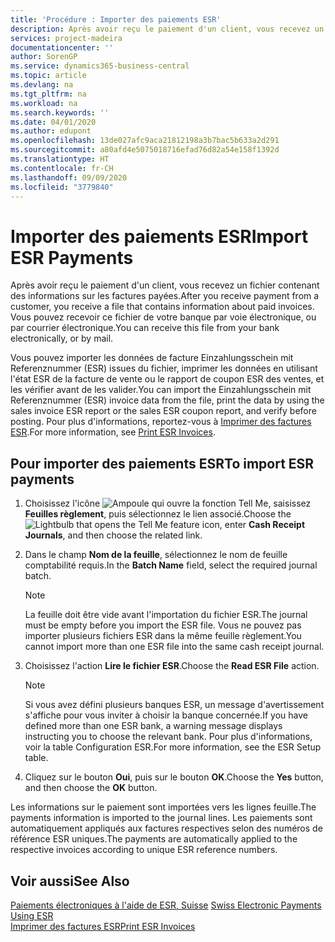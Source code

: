 ```yaml
---
title: 'Procédure : Importer des paiements ESR'
description: Après avoir reçu le paiement d'un client, vous recevez un fichier contenant des informations sur les factures payées. Vous pouvez recevoir ce fichier de votre banque par voie électronique, ou par courrier électronique.
services: project-madeira
documentationcenter: ''
author: SorenGP
ms.service: dynamics365-business-central
ms.topic: article
ms.devlang: na
ms.tgt_pltfrm: na
ms.workload: na
ms.search.keywords: ''
ms.date: 04/01/2020
ms.author: edupont
ms.openlocfilehash: 13de027afc9aca21812198a3b7bac5b633a2d291
ms.sourcegitcommit: a80afd4e5075018716efad76d82a54e158f1392d
ms.translationtype: HT
ms.contentlocale: fr-CH
ms.lasthandoff: 09/09/2020
ms.locfileid: "3779840"
---
```

# <a name="import-esr-payments"></a><span data-ttu-id="7323a-104">Importer des paiements ESR</span><span class="sxs-lookup"><span data-stu-id="7323a-104">Import ESR Payments</span></span>
<span data-ttu-id="7323a-105">Après avoir reçu le paiement d'un client, vous recevez un fichier contenant des informations sur les factures payées.</span><span class="sxs-lookup"><span data-stu-id="7323a-105">After you receive payment from a customer, you receive a file that contains information about paid invoices.</span></span> <span data-ttu-id="7323a-106">Vous pouvez recevoir ce fichier de votre banque par voie électronique, ou par courrier électronique.</span><span class="sxs-lookup"><span data-stu-id="7323a-106">You can receive this file from your bank electronically, or by mail.</span></span>  

<span data-ttu-id="7323a-107">Vous pouvez importer les données de facture Einzahlungsschein mit Referenznummer (ESR) issues du fichier, imprimer les données en utilisant l'état ESR de la facture de vente ou le rapport de coupon ESR des ventes, et les vérifier avant de les valider.</span><span class="sxs-lookup"><span data-stu-id="7323a-107">You can import the Einzahlungsschein mit Referenznummer (ESR) invoice data from the file, print the data by using the sales invoice ESR report or the sales ESR coupon report, and verify before posting.</span></span> <span data-ttu-id="7323a-108">Pour plus d'informations, reportez-vous à [Imprimer des factures ESR](how-to-print-esr-invoices.md).</span><span class="sxs-lookup"><span data-stu-id="7323a-108">For more information, see [Print ESR Invoices](how-to-print-esr-invoices.md).</span></span>  

## <a name="to-import-esr-payments"></a><span data-ttu-id="7323a-109">Pour importer des paiements ESR</span><span class="sxs-lookup"><span data-stu-id="7323a-109">To import ESR payments</span></span>  

1.  <span data-ttu-id="7323a-110">Choisissez l'icône ![Ampoule qui ouvre la fonction Tell Me](../../media/ui-search/search_small.png "Dites-moi ce que vous voulez faire"), saisissez **Feuilles règlement**, puis sélectionnez le lien associé.</span><span class="sxs-lookup"><span data-stu-id="7323a-110">Choose the ![Lightbulb that opens the Tell Me feature](../../media/ui-search/search_small.png "Tell me what you want to do") icon, enter **Cash Receipt Journals**, and then choose the related link.</span></span>  
2.  <span data-ttu-id="7323a-111">Dans le champ **Nom de la feuille**, sélectionnez le nom de feuille comptabilité requis.</span><span class="sxs-lookup"><span data-stu-id="7323a-111">In the **Batch Name** field, select the required journal batch.</span></span>  

    > [!NOTE]  
    >  <span data-ttu-id="7323a-112">La feuille doit être vide avant l'importation du fichier ESR.</span><span class="sxs-lookup"><span data-stu-id="7323a-112">The journal must be empty before you import the ESR file.</span></span> <span data-ttu-id="7323a-113">Vous ne pouvez pas importer plusieurs fichiers ESR dans la même feuille règlement.</span><span class="sxs-lookup"><span data-stu-id="7323a-113">You cannot import more than one ESR file into the same cash receipt journal.</span></span>  

3.  <span data-ttu-id="7323a-114">Choisissez l'action **Lire le fichier ESR**.</span><span class="sxs-lookup"><span data-stu-id="7323a-114">Choose the **Read ESR File** action.</span></span>  

    > [!NOTE]  
    >  <span data-ttu-id="7323a-115">Si vous avez défini plusieurs banques ESR, un message d'avertissement s'affiche pour vous inviter à choisir la banque concernée.</span><span class="sxs-lookup"><span data-stu-id="7323a-115">If you have defined more than one ESR bank, a warning message displays instructing you to choose the relevant bank.</span></span> <span data-ttu-id="7323a-116">Pour plus d'informations, voir la table Configuration ESR.</span><span class="sxs-lookup"><span data-stu-id="7323a-116">For more information, see the ESR Setup table.</span></span>  

4.  <span data-ttu-id="7323a-117">Cliquez sur le bouton **Oui**, puis sur le bouton **OK**.</span><span class="sxs-lookup"><span data-stu-id="7323a-117">Choose the **Yes** button, and then choose the **OK** button.</span></span>  

<span data-ttu-id="7323a-118">Les informations sur le paiement sont importées vers les lignes feuille.</span><span class="sxs-lookup"><span data-stu-id="7323a-118">The payments information is imported to the journal lines.</span></span> <span data-ttu-id="7323a-119">Les paiements sont automatiquement appliqués aux factures respectives selon des numéros de référence ESR uniques.</span><span class="sxs-lookup"><span data-stu-id="7323a-119">The payments are automatically applied to the respective invoices according to unique ESR reference numbers.</span></span>  

## <a name="see-also"></a><span data-ttu-id="7323a-120">Voir aussi</span><span class="sxs-lookup"><span data-stu-id="7323a-120">See Also</span></span>  
 <span data-ttu-id="7323a-121">[Paiements électroniques à l'aide de ESR, Suisse](swiss-electronic-payments-using-esr.md) </span><span class="sxs-lookup"><span data-stu-id="7323a-121">[Swiss Electronic Payments Using ESR](swiss-electronic-payments-using-esr.md) </span></span>  
 [<span data-ttu-id="7323a-122">Imprimer des factures ESR</span><span class="sxs-lookup"><span data-stu-id="7323a-122">Print ESR Invoices</span></span>](how-to-print-esr-invoices.md)
